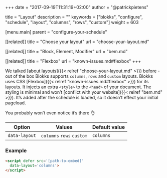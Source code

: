 +++
date            = "2017-09-19T11:31:19+02:00"
author          = "@patrickpietens"

title           = "Layout"
description     = ""
keywords        = ["blokks", "configure", "schedule", "layout", "columns", "rows", "custom"]
weight          = 603

[menu.main]
parent          = "configure-your-schedule"

[[related]]
title = "Choose your layout"
url = "choose-your-layout.md"

[[related]]
title = "Block, Element, Modifier"
url = "bem.md"

[[related]]
title = "Flexbox"
url = "known-issues.md#flexbox"
+++

We talked [about layouts]({{< relref "choose-your-layout.md" >}}) before - out of the box Blokks supports `columns`, `rows` and `custom` layouts. Blokks uses CSS [Flexbox]({{< relref "known-issues.md#flexbox" >}}) for its layouts. It injects an extra `<style>` to the `<head>` of your document. The styling is minimal and won’t [conflict with your website]({{< relref "bem.md" >}}). It’s added after the schedule is loaded, so it doesn’t effect your initial pageload. 

You probably won’t even notice it’s there 👌

| Option | Values | Default value |
|--------|--------|---------------|
| `data-layout` | `columns` `rows` `custom` | `columns`|

### Example

```html
<script	defer src='[path-to-embed]'
  data-layout='columns'>
</script>
```
